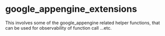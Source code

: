 # google_appengine_extensions

This involves some of the google_appengine related helper functions, that can be used for observability of function call ...etc.

